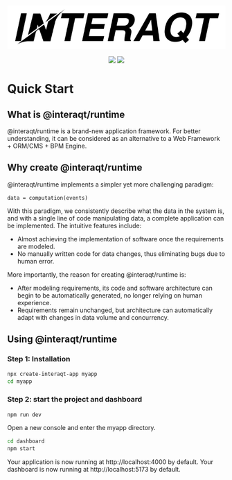<p align="center">
  <img src="../../logo.svg" />
</p>
<p align="center">
<img src="https://img.shields.io/npm/v/%40interaqt%2Fruntime" />
<img src="https://img.shields.io/npm/dt/%40interaqt/runtime" />
</p>

# Quick Start

## What is @interaqt/runtime

@interaqt/runtime is a brand-new application framework. For better understanding, it can be considered as an alternative to a Web Framework + ORM/CMS + BPM Engine.

## Why create @interaqt/runtime

@interaqt/runtime implements a simpler yet more challenging paradigm:

```
data = computation(events)
```

With this paradigm, we consistently describe what the data in the system is, and with a single line of code manipulating data, a complete application can be implemented. The intuitive features include:
- Almost achieving the implementation of software once the requirements are modeled.
- No manually written code for data changes, thus eliminating bugs due to human error.

More importantly, the reason for creating @interaqt/runtime is:
- After modeling requirements, its code and software architecture can begin to be automatically generated, no longer relying on human experience.
- Requirements remain unchanged, but architecture can automatically adapt with changes in data volume and concurrency.

## Using @interaqt/runtime

### Step 1: Installation

```bash
npx create-interaqt-app myapp
cd myapp
```

### Step 2: start the project and dashboard
```bash
npm run dev
```

Open a new console and enter the myapp directory.
```bash
cd dashboard
npm start
```

Your application is now running at http://localhost:4000 by default.
Your dashboard is now running at http://localhost:5173 by default.

